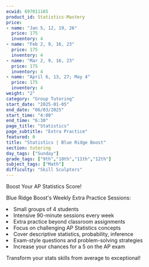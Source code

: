 ```yaml
---
ecwid: 697011165
product_id: Statistics-Mastery
price:
- name: "Jan 5, 12, 19, 26"
  price: 175
  inventory: 4
- name: "Feb 2, 9, 16, 23"
  price: 175
  inventory: 4
- name: "Mar 2, 9, 16, 23"
  price: 175
  inventory: 4
- name: "April 6, 13, 27; May 4"
  price: 175
  inventory: 4
weight: "2"
category: "Group Tutoring"
start_date: "2025-01-05"
end_date: "06/03/2025"
start_time: "4:00"
end_time: "6:30"
page_title: "Statistics"
page_subtitle: "Extra Practice"
featured: 0
title: "Statistics | Blue Ridge Boost"
section: tutoring
day_tags: ["Sunday"]
grade_tags: ["9th","10th","11th","12th"]
subject_tags: ["Math"]
difficulty: "Skill Sculptors"
---
```

<p>Boost Your AP Statistics Score!</p><p>Blue Ridge Boost's Weekly Extra Practice Sessions:</p><li> Small groups of 4 students</li><li>Intensive 90-minute sessions every week</li><li>Extra practice beyond classroom assignments</li><li>Focus on challenging AP Statistics concepts</li><li>Cover descriptive statistics, probability, inference</li><li>Exam-style questions and problem-solving strategies</li><li>Increase your chances for a 5 on the AP exam</li><p>Transform your stats skills from average to exceptional!</p>
